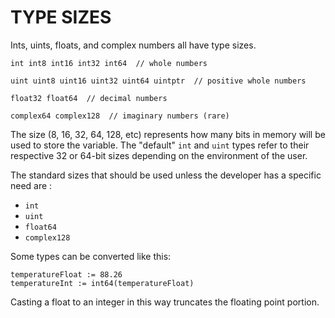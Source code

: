 # TYPE SIZES

Ints, uints, floats, and complex numbers all have type sizes.

```
int int8 int16 int32 int64  // whole numbers

uint uint8 uint16 uint32 uint64 uintptr  // positive whole numbers

float32 float64  // decimal numbers

complex64 complex128  // imaginary numbers (rare)
```

The size (8, 16, 32, 64, 128, etc) represents how many bits in memory will be used to store the variable. The "default" `int` and `uint` types refer to their respective 32 or 64-bit sizes depending on the environment of the user.

The standard sizes that should be used unless the developer has a specific need are :

- `int`
- `uint`
- `float64`
- `complex128`

Some types can be converted like this:

    temperatureFloat := 88.26
    temperatureInt := int64(temperatureFloat)

Casting a float to an integer in this way truncates the floating point portion.
